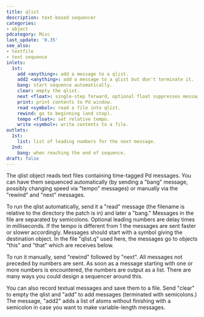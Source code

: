 ```yaml
---
title: qlist
description: text-based sequencer
categories:
- object
pdcategory: Misc
last_update: '0.35'
see_also:
- textfile
- text sequence
inlets:
  1st:
    add <anything>: add a message to a qlist.
    add2 <anything>: add a message to a qlist but don't terminate it.
    bang: start sequence automatically.
    clear: empty the qlist.
    next <float>: single-step forward, optional float suppresses message sending.
    print: print contents to Pd window.
    read <symbol>: read a file into qlist.
    rewind: go to beginning (and stop).
    tempo <float>: set relative tempo.
    write <symbol>: write contents to a file.
outlets:
  1st:
    list: list of leading numbers for the next message.
  2nd:
    bang: when reaching the end of sequence.
draft: false
---
```

The qlist object reads text files containing time-tagged Pd messages. You can have them sequenced automatically (by sending a "bang" message, possibly changing speed via "tempo" messages) or manually via the "rewind" and "next" messages.

To run the qlist automatically, send it a "read" message (the filename is relative to the directory the patch is in) and later a "bang." Messages in the file are separated by semicolons. Optional leading numbers are delay times in milliseconds. If the tempo is different from 1 the messages are sent faster or slower accordingly. Messages should start with a symbol giving the destination object. In the file "qlist.q" used here, the messages go to objects "this" and "that" which are receives below.

To run it manually, send "rewind" followed by "next". All messages not preceded by numbers are sent. As soon as a message starting with one or more numbers is encountered, the numbers are output as a list. There are many ways you could design a sequencer around this.

You can also record textual messages and save them to a file. Send "clear" to empty the qlist and "add" to add messages (terminated with semicolons.) The message, "add2" adds a list of atoms without finishing with a semicolon in case you want to make variable-length messages.
